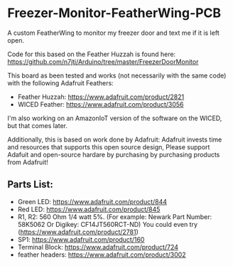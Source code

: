 # Freezer-Monitor-FeatherWing-PCB
A custom FeatherWing to monitor my freezer door and text me if it is left open.

Code for this based on the Feather Huzzah is found here: https://github.com/n7jti/Arduino/tree/master/FreezerDoorMonitor

This board as been tested and works (not necessarily with the same code) with the following Adafruit Feathers:
* Feather Huzzah: https://www.adafruit.com/product/2821
* WICED Feather: https://www.adafruit.com/product/3056

I'm also working on an AmazonIoT version of the software on the WICED, but that comes later. 

Additionally, this is based on work done by Adafruit: Adafruit invests time and resources that supports this open source design, Please support Adafuit
and open-source hardare by purchasing by purchasing products from Adafruit!

## Parts List:
* Green LED: https://www.adafruit.com/product/844
* Red LED: https://www.adafruit.com/product/845
* R1, R2: 560 Ohm 1/4 watt 5%. (For example: Newark Part Number: 58K5062 Or Digikey: CF14JT560RCT-ND) You could even try (https://www.adafruit.com/product/2781)
* SP1: https://www.adafruit.com/product/160
* Terminal Block: https://www.adafruit.com/product/724
* feather headers: https://www.adafruit.com/product/3002

